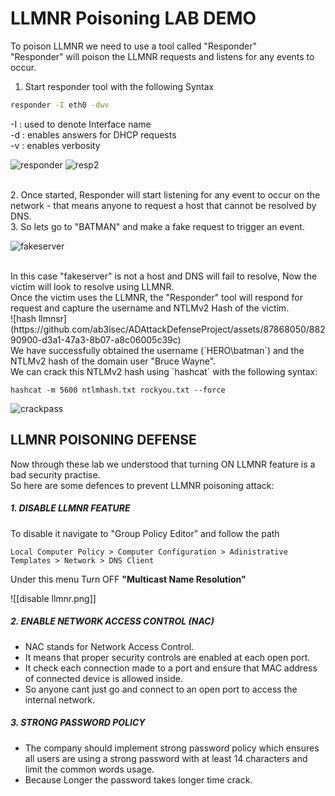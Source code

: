 # LLMNR Poisoning LAB DEMO 

To poison LLMNR we need to use a tool called "Responder" <br>
"Responder" will poison the LLMNR requests and listens for any events to occur.

1. Start responder tool with the following Syntax
```bash
responder -I eth0 -dwv
```
-I : used to denote Interface name <br>
-d : enables answers for DHCP requests <br>
-v : enables verbosity <br>

![responder](https://github.com/ab3lsec/ADAttackDefenseProject/assets/87868050/fceac1aa-f6b2-42bc-b15a-9cbafca0120a)
![resp2](https://github.com/ab3lsec/ADAttackDefenseProject/assets/87868050/4a5274ae-777d-4bf2-a237-579d6c299f7e)

<br>
2. Once started, Responder will start listening for any event to occur on the network - that means anyone to request a host that cannot be resolved by DNS.<br>
3. So lets go to "BATMAN" and make a fake request to trigger an event.<br>

![fakeserver](https://github.com/ab3lsec/ADAttackDefenseProject/assets/87868050/969894c7-c206-4d35-a064-594e67888e06)

<br>
In this case "fakeserver" is not a host and DNS will fail to resolve, Now the victim will look to resolve using LLMNR. <br>
Once the victim uses the LLMNR, the "Responder" tool will respond for request and capture the username and NTLMv2 Hash of the victim.
<br>
![hash llmnsr](https://github.com/ab3lsec/ADAttackDefenseProject/assets/87868050/88290900-d3a1-47a3-8b07-a8c06005c39c)

<br>
We have successfully obtained the username (`HERO\batman`) and the NTLMv2 hash of the domain user "Bruce Wayne". <br>
We can crack this NTLMv2 hash using `hashcat` with the following syntax:

```
hashcat -m 5600 ntlmhash.txt rockyou.txt --force
```

![crackpass](https://github.com/ab3lsec/ADAttackDefenseProject/assets/87868050/d0df7654-d875-450e-8086-6909babb282d)



## LLMNR POISONING DEFENSE

Now through these lab we understood that turning ON LLMNR feature is a bad security practise. <br>
So here are some defences to prevent LLMNR poisoning attack:

##### 1. DISABLE LLMNR FEATURE
To disable it navigate to "Group Policy Editor" and follow the path 

```
Local Computer Policy > Computer Configuration > Adinistrative Templates > Network > DNS Client
```

Under this menu Turn OFF **"Multicast Name Resolution"**

![[disable llmnr.png]]

##### 2. ENABLE NETWORK ACCESS CONTROL (NAC)
- NAC stands for Network Access Control. 
- It means that proper security controls are enabled at each open port. 
- It check each connection made to a port and ensure that MAC address of connected device is allowed inside.
- So anyone cant just go and connect to an open port to access the internal network.

##### 3. STRONG PASSWORD POLICY
- The company should implement strong password policy which ensures all users are using a strong password with at least 14 characters and limit the common words usage.
- Because Longer the password takes longer time crack.


